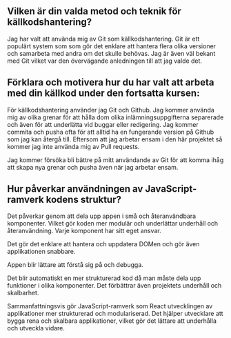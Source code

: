 ## Vilken är din valda metod och teknik för källkodshantering?

Jag har valt att använda mig av Git som källkodshantering. Git är ett populärt system som som gör det enklare att hantera flera olika versioner och samarbeta med andra om det skulle behövas. Jag är även väl bekant med Git vilket var den övervägande anledningen till att jag valde det.

## Förklara och motivera hur du har valt att arbeta med din källkod under den fortsatta kursen:

För källkodshantering använder jag Git och Github.
Jag kommer använda mig av olika grenar för att hålla dom olika inlämningsuppgifterna separerade och även för att underlätta vid buggar eller redigering. Jag kommer commita och pusha ofta för att alltid ha en fungerande version på Github som jag kan återgå till. Eftersom att jag arbetar ensam i den här projektet så kommer jag inte använda mig av Pull requests.

Jag kommer försöka bli bättre på mitt användande av Git för att komma ihåg att skapa nya grenar och pusha även när jag arbetar ensam.

## Hur påverkar användningen av JavaScript-ramverk kodens struktur?

Det påverkar genom att dela upp appen i små och återanvändbara komponenter. Vilket gör koden mer modulär och underlättar underhåll och återanvändning. Varje komponent har sitt eget ansvar.

Det gör det enklare att hantera och uppdatera DOMen och gör även applikationen snabbare.

Appen blir lättare att förstå sig på och debugga.

Det blir automatiskt en mer strukturerad kod då man måste dela upp funktioner i olika komponenter. Det förbättrar även projektets underhåll och skalbarhet.

Sammanfattningsvis gör JavaScript-ramverk som React utvecklingen av applikationer mer strukturerad och modulariserad. Det hjälper utvecklare att bygga rena och skalbara applikationer, vilket gör det lättare att underhålla och utveckla vidare.
